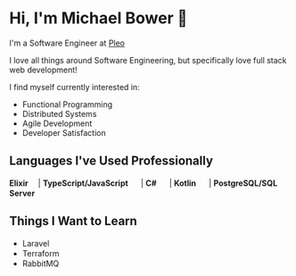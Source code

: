 # Hi, I'm Michael Bower 👋

I'm a Software Engineer at [Pleo](https://pleo.io/en) 

I love all things around Software Engineering, but specifically love full stack web development!

I find myself currently interested in:
- Functional Programming
- Distributed Systems
- Agile Development
- Developer Satisfaction

## Languages I've Used Professionally

**Elixir** <img src="https://i2.wp.com/blog.mi.hdm-stuttgart.de/wp-content/uploads/2016/06/elixir-flame.png?ssl=1" width="10"> | **TypeScript/JavaScript** <img src="https://upload.wikimedia.org/wikipedia/commons/thumb/4/4c/Typescript_logo_2020.svg/2048px-Typescript_logo_2020.svg.png" width="15">  | **C#**  <img src="https://images.ctfassets.net/23aumh6u8s0i/1IKVNqiLhNURzZXp652sEu/4379cfba19f0e19873af6074d3017f70/csharp" width="15">  | **Kotlin** <img src="https://sdtimes.com/wp-content/uploads/2018/02/pCfEzr6L_400x400.png" width="15"> | **PostgreSQL/SQL Server** <img src="https://upload.wikimedia.org/wikipedia/commons/thumb/2/29/Postgresql_elephant.svg/1200px-Postgresql_elephant.svg.png" width="15">

## Things I Want to Learn

- Laravel <img src="https://laravel.com/img/logomark.min.svg" width="15">
- Terraform <img src="https://ms-devlabs.gallerycdn.vsassets.io/extensions/ms-devlabs/custom-terraform-tasks/0.1.10/1622040076765/Microsoft.VisualStudio.Services.Icons.Default" width="15">
- RabbitMQ <img src="https://assets.zabbix.com/img/brands/rabbitmq.svg" width="15">
